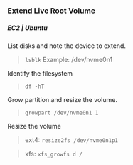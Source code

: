 ### Extend Live Root Volume
##### EC2 | Ubuntu
List disks and note the device to extend.
> `lsblk`
> Example: /dev/nvme0n1

Identify the filesystem
> `df -hT`

Grow partition and resize the volume.
> `growpart /dev/nvme0n1 1`

Resize the volume
> ext4: `resize2fs /dev/nvme0n1p1`

> xfs: `xfs_growfs d /`
